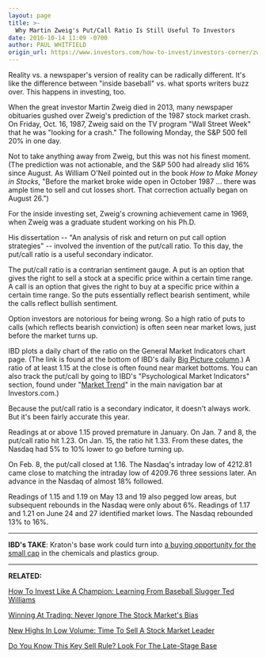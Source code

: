 ```yaml
---
layout: page
title: >-
  Why Martin Zweig's Put/Call Ratio Is Still Useful To Investors
date: 2016-10-14 11:09 -0700
author: PAUL WHITFIELD
origin_url: https://www.investors.com/how-to-invest/investors-corner/zweigs-put-call-ratio-still-useful-to-investors
---
```





Reality vs. a newspaper's version of reality can be radically different. It's like the difference between "inside baseball" vs. what sports writers buzz over. This happens in investing, too.


When the great investor Martin Zweig died in 2013, many newspaper obituaries gushed over Zweig's prediction of the 1987 stock market crash. On Friday, Oct. 16, 1987, Zweig said on the TV program "Wall Street Week" that he was "looking for a crash." The following Monday, the S&P 500 fell 20% in one day.


Not to take anything away from Zweig, but this was not his finest moment. (The prediction was not actionable, and the S&P 500 had already slid 16% since August. As William O'Neil pointed out in the book *How to Make Money in Stocks*, "Before the market broke wide open in October 1987 ... there was ample time to sell and cut losses short. That correction actually began on August 26.")


For the inside investing set, Zweig's crowning achievement came in 1969, when Zweig was a graduate student working on his Ph.D.


His dissertation -- "An analysis of risk and return on put call option strategies" -- involved the invention of the put/call ratio. To this day, the put/call ratio is a useful secondary indicator.


The put/call ratio is a contrarian sentiment gauge. A put is an option that gives the right to sell a stock at a specific price within a certain time range. A call is an option that gives the right to buy at a specific price within a certain time range. So the puts essentially reflect bearish sentiment, while the calls reflect bullish sentiment.


Option investors are notorious for being wrong. So a high ratio of puts to calls (which reflects bearish conviction) is often seen near market lows, just before the market turns up.


IBD plots a daily chart of the ratio on the General Market Indicators chart page. (The link is found at the bottom of IBD's daily [Big Picture column](https://www.investors.com/category/market-trend/the-big-picture/).) A ratio of at least 1.15 at the close is often found near market bottoms. You can also track the put/call by going to IBD's "Psychological Market Indicators" section, found under "[Market Trend](http://research.investors.com/markettrend.aspx)" in the main navigation bar at Investors.com.)


Because the put/call ratio is a secondary indicator, it doesn't always work. But it's been fairly accurate this year.


Readings at or above 1.15 proved premature in January. On Jan. 7 and 8, the put/call ratio hit 1.23. On Jan. 15, the ratio hit 1.33. From these dates, the Nasdaq had 5% to 10% lower to go before turning up.


On Feb. 8, the put/call closed at 1.16. The Nasdaq's intraday low of 4212.81 came close to matching the intraday low of 4209.76 three sessions later. An advance in the Nasdaq of almost 18% followed.


Readings of 1.15 and 1.19 on May 13 and 19 also pegged low areas, but subsequent rebounds in the Nasdaq were only about 6%. Readings of 1.17 and 1.21 on June 24 and 27 identified market lows. The Nasdaq rebounded 13% to 16%.




---


**IBD's TAKE**: Kraton's base work could turn into [a buying opportunity for the small cap](https://www.investors.com/stock-lists/stock-spotlight/kraton-hugs-support-below-flat-base-buy-point/) in the chemicals and plastics group.




---


**RELATED:**


[How To Invest Like A Champion: Learning From Baseball Slugger Ted Williams](https://www.investors.com/how-to-invest/investors-corner/how-to-connect-with-stocks-like-a-hall-of-famer/)


[Winning At Trading: Never Ignore The Stock Market's Bias](https://www.investors.com/how-to-invest/investors-corner/the-smart-investor-never-forget-what-the-m-is-doing/)


[New Highs In Low Volume: Time To Sell A Stock Market Leader](https://www.investors.com/how-to-invest/investors-corner/why-new-highs-in-low-volume-are-a-great-time-to-sell-your-winners/)


[Do You Know This Key Sell Rule? Look For The Late-Stage Base](https://www.investors.com/how-to-invest/investors-corner/when-to-sell-late-stage-breakout-is-often-a-great-time-to-take-profits/)


 




